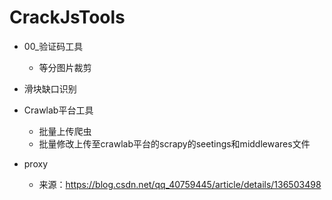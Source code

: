 # CrackJsTools

* 00_验证码工具
  * 等分图片裁剪
* 滑块缺口识别
* Crawlab平台工具
  * 批量上传爬虫
  * 批量修改上传至crawlab平台的scrapy的seetings和middlewares文件

* proxy
   * 来源：https://blog.csdn.net/qq_40759445/article/details/136503498
